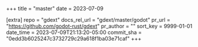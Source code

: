 +++
title = "master"
date = 2023-07-09

[extra]
repo = "gdext"
docs_rel_url = "gdext/master/godot"
pr_url = "https://github.com/godot-rust/gdext"
pr_author = ""
sort_key = 9999-01-01
date_time = 2023-07-09T21:13:20-05:00
commit_sha = "0edd3b6025247c3732729c29a618f1ba03e71caf"
+++


